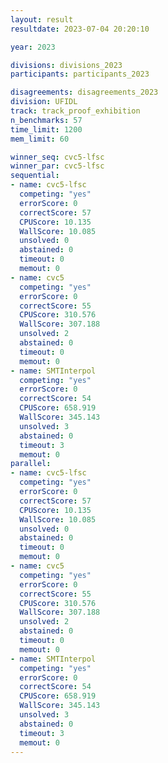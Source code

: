 ```yaml
---
layout: result
resultdate: 2023-07-04 20:20:10

year: 2023

divisions: divisions_2023
participants: participants_2023

disagreements: disagreements_2023
division: UFIDL
track: track_proof_exhibition
n_benchmarks: 57
time_limit: 1200
mem_limit: 60

winner_seq: cvc5-lfsc
winner_par: cvc5-lfsc
sequential:
- name: cvc5-lfsc
  competing: "yes"
  errorScore: 0
  correctScore: 57
  CPUScore: 10.135
  WallScore: 10.085
  unsolved: 0
  abstained: 0
  timeout: 0
  memout: 0
- name: cvc5
  competing: "yes"
  errorScore: 0
  correctScore: 55
  CPUScore: 310.576
  WallScore: 307.188
  unsolved: 2
  abstained: 0
  timeout: 0
  memout: 0
- name: SMTInterpol
  competing: "yes"
  errorScore: 0
  correctScore: 54
  CPUScore: 658.919
  WallScore: 345.143
  unsolved: 3
  abstained: 0
  timeout: 3
  memout: 0
parallel:
- name: cvc5-lfsc
  competing: "yes"
  errorScore: 0
  correctScore: 57
  CPUScore: 10.135
  WallScore: 10.085
  unsolved: 0
  abstained: 0
  timeout: 0
  memout: 0
- name: cvc5
  competing: "yes"
  errorScore: 0
  correctScore: 55
  CPUScore: 310.576
  WallScore: 307.188
  unsolved: 2
  abstained: 0
  timeout: 0
  memout: 0
- name: SMTInterpol
  competing: "yes"
  errorScore: 0
  correctScore: 54
  CPUScore: 658.919
  WallScore: 345.143
  unsolved: 3
  abstained: 0
  timeout: 3
  memout: 0
---
```

